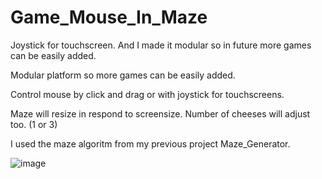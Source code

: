# Game_Mouse_In_Maze
Joystick for touchscreen. And I made it modular so in future more games can be easily added. 


Modular platform so more games can be easily added.

Control mouse by click and drag or with joystick for touchscreens.

Maze will resize in respond to screensize. Number of cheeses will adjust too. (1 or 3)

I used the maze algoritm from my previous project Maze_Generator.

![image](https://user-images.githubusercontent.com/102542768/168007567-7fe4fa02-d54c-4c16-93be-3d43f082d6b6.png)
